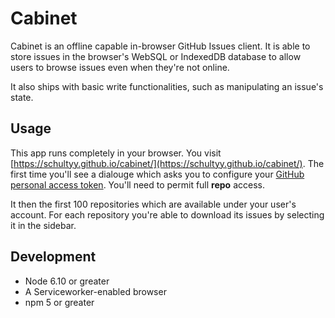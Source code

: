 # Cabinet

Cabinet is an offline capable in-browser GitHub Issues client. It is able to store issues in the browser's WebSQL or IndexedDB database to allow users to browse issues even when they're not online.

It also ships with basic write functionalities, such as manipulating an issue's state.

## Usage

This app runs completely in your browser. You visit [https://schultyy.github.io/cabinet/](https://schultyy.github.io/cabinet/). The first time you'll see a dialouge which asks you to configure your [GitHub personal access token](https://github.com/settings/tokens/new). You'll need to permit full __repo__ access.

It then the first 100 repositories which are available under your user's account. For each repository you're able to download its issues by selecting it in the sidebar.


## Development

* Node 6.10 or greater
* A Serviceworker-enabled browser
* npm 5 or greater
